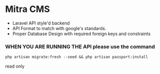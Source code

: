 # Mitra CMS

* Laravel API style'd backend
* API Format to match with google's standards.
* Proper Database Design with required foreign keys and constraints

### WHEN YOU ARE RUNNING THE API please use the command
```
php artisan migrate:fresh --seed && php artisan passport:install
``` 

read only
